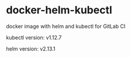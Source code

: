 # docker-helm-kubectl

docker image with helm and kubectl for GitLab CI

kubectl version: v1.12.7

helm version: v2.13.1